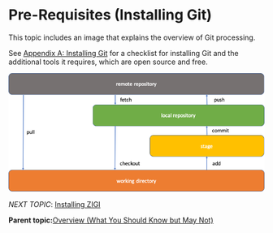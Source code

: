 # Pre-Requisites \(Installing Git\)

This topic includes an image that explains the overview of Git processing.

See [Appendix A: Installing Git](r_appendix_a_installing_git.md) for a checklist for installing Git and the additional tools it requires, which are open source and free.

![](media/g_prerequisites.png "Overview of Git Processing")

*NEXT TOPIC*: [Installing ZIGI](c_installing_zigi.md)

**Parent topic:**[Overview \(What You Should Know but May Not\)](c_overview.md)

